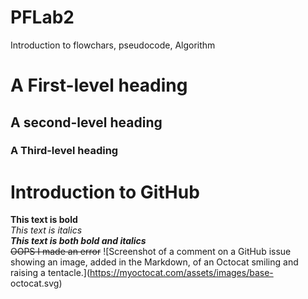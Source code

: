 # PFLab2
Introduction to flowchars, pseudocode, Algorithm 
# A First-level heading
## A second-level heading   
### A Third-level heading
# Introduction to GitHub
**This text is bold**\
*This text is italics*\
***This text is both bold and italics***\
~~OOPS I made an error~~
![Screenshot of a comment on a GitHub issue showing an
image, added in the Markdown, of an Octocat smiling and
raising a tentacle.](https://myoctocat.com/assets/images/base-
octocat.svg)
